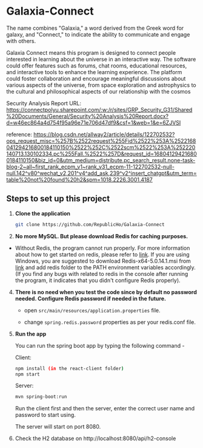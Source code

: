 # Galaxia-Connect
The name combines "Galaxia," a word derived from the Greek word for galaxy, and "Connect," to indicate the ability to communicate and engage with others. 

Galaxia Connect means this program is designed to connect people interested in learning about the universe in an interactive way. The software could offer features such as forums, chat rooms, educational resources, and interactive tools to enhance the learning experience. The platform could foster collaboration and encourage meaningful discussions about various aspects of the universe, from space exploration and astrophysics to the cultural and philosophical aspects of our relationship with the cosmos

Security Analysis Report URL:
https://connectpolyu.sharepoint.com/:w:/r/sites/GRP_Security_G31/Shared%20Documents/General/Security%20Analysis%20Report.docx?d=w46ec864a4d754f95a96e71e706d47df9&csf=1&web=1&e=6ZJVSI


reference: https://blog.csdn.net/allway2/article/details/122702532?ops_request_misc=%257B%2522request%255Fid%2522%253A%2522168041294216800184110150%2522%252C%2522scm%2522%253A%252220140713.130102334.pc%255Fall.%2522%257D&request_id=168041294216800184110150&biz_id=0&utm_medium=distribute.pc_search_result.none-task-blog-2~all~first_rank_ecpm_v1~rank_v31_ecpm-11-122702532-null-null.142^v80^wechat_v2,201^v4^add_ask,239^v2^insert_chatgpt&utm_term=table%20not%20found%20h2&spm=1018.2226.3001.4187

## Steps to set up this project
1. **Clone the application**

   ```bash
   git clone https://github.com/RepublicHo/Galaxia-Connect
   ```

2. **No more MySQL. But please download Redis for caching purposes.** 
+ Without Redis, the program cannot run properly. 
For more information about how to get started on redis, please refer to [link](https://tableplus.com/blog/2018/10/how-to-start-stop-restart-redis.html).
If you are using Windows, you are suggested to download Redis-x64-5.0.14.1.msi from [link](https://github.com/tporadowski/redis/releases) 
and add redis folder to the PATH environment variables accordingly. (If you find any bugs with related to redis in the console
after running the program, it indicates that you didn't configure Redis properly). 

4. **There is no need when you test the code since by default no password needed. Configure Redis password if needed in the future.**

    + open `src/main/resources/application.properties` file.

    + change `spring.redis.password` properties as per your redis.conf file. 

5. **Run the app**

   You can run the spring boot app by typing the following command -
   
   Client:
   ```bash
   npm install (in the react-client folder)
   npm start
   ```
   
   Server:
   ```bash
   mvn spring-boot:run
   ```   
   Run the client first and then the server, enter the correct user name and password to start using.
   
   The server will start on port 8080.

6. Check the H2 database on  http://localhost:8080/api/h2-console